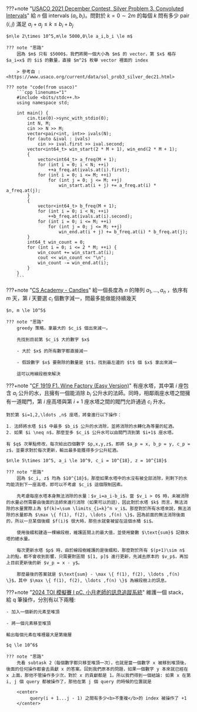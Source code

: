 ???+note "[USACO 2021 December Contest, Silver Problem 3. Convoluted Intervals](https://www.usaco.org/index.php?page=viewproblem2&cpid=1160)"
	給 $n$ 個 intervals $(a_i,b_i)$。問對於 $k=0\sim 2m$ 的每個 $k$ 問有多少 pair $(i,j)$ 滿足 $a_i + a_j \leq k \leq b_i + b_j$
	
	$n\le 2\times 10^5,m\le 5000,0\le a_i,b_i \le m$
	
	??? note "思路"
		因為 $m$ 只有 $5000$，我們將開一個大小為 $m$ 的 vector，第 $x$ 格存 $a_i=x$ 的 $i$ 的數量，直接 $m^2$ 枚舉 vector 裡面的 index
		
		> 參考自 : <https://www.usaco.org/current/data/sol_prob3_silver_dec21.html>
		
	??? note "code(from usaco)"
		```cpp linenums="1"
		#include <bits/stdc++.h>
	    using namespace std;
	
	    int main() {
	        cin.tie(0)->sync_with_stdio(0);
	        int N, M;
	        cin >> N >> M;
	        vector<pair<int, int>> ivals(N);
	        for (auto &ival : ivals)
	            cin >> ival.first >> ival.second;
	        vector<int64_t> win_start(2 * M + 1), win_end(2 * M + 1);
	        {
	            vector<int64_t> a_freq(M + 1);
	            for (int i = 0; i < N; ++i)
	                ++a_freq.at(ivals.at(i).first);
	            for (int i = 0; i <= M; ++i)
	                for (int j = 0; j <= M; ++j)
	                    win_start.at(i + j) += a_freq.at(i) * a_freq.at(j);
	        }
	        {
	            vector<int64_t> b_freq(M + 1);
	            for (int i = 0; i < N; ++i)
	                ++b_freq.at(ivals.at(i).second);
	            for (int i = 0; i <= M; ++i)
	                for (int j = 0; j <= M; ++j)
	                    win_end.at(i + j) += b_freq.at(i) * b_freq.at(j);
	        }
	        int64_t win_count = 0;
	        for (int i = 0; i <= 2 * M; ++i) {
	            win_count += win_start.at(i);
	            cout << win_count << "\n";
	            win_count -= win_end.at(i);
	        }
	    }
		```

???+note "[CS Academy - Candles](https://csacademy.com/contest/archive/task/candles/statement/)"
	給一個長度為 $n$ 的陣列 $a_1, ... ,a_n$ ，依序有 $m$ 天，第 $i$ 天要選 $c_i$ 個數字減一，問最多能做能持續幾天

	$n, m \le 10^5$
	
	??? note "思路"
		greedy 策略，拿最大的 $c_i$ 個出來減一。
	
	    先找到目前第 $c_i$ 大的數字 $x$ 
	
	    - 大於 $x$ 的所有數字都直接減一
	
	    - 假設數字 $x$ 要刪除的數量是 $t$，找到最左邊的 $t$ 個 $x$ 拿出來減一
	
		這可以用線段樹來解決

???+note "[CF 1919 F1. Wine Factory (Easy Version)](https://www.luogu.com.cn/problem/CF1919F1)"
	有座水塔，其中第 $i$ 座包含 $a_i$ 公升的水，且擁有一個能消除 $b_i$ 公升水的法師。同時，相鄰兩座水塔之間擁有一道閥門，第 $i$ 座高塔與第 $i+1$ 座水塔之間的閥門允許通過 $c_i$ 升水。

    對於第 $i=1,2,\ldots ,n$ 座塔，將會進行以下操作：
    
    1. 法師將水塔 $i$ 中最多 $b_i$ 公升的水消除，並將消除的水轉化為等量的紅酒。
    2. 如果 $i \neq n$，那麼至多 $c_i$ 公升水可以由閥門流到第 $i+1$ 座水塔。
    
    有 $q$ 次單點修改，每次給出四個數字 $p,x,y,z$，即將 $a_p = x, b_p = y, c_p = z$，並要求對於每次更新，輸出最多能獲得多少公升紅酒。
    
    $n\le 5\times 10^5, a_i \le 10^9, c_i = 10^{18}, z = 10^{18}$
    
    ??? note "思路"
    	因為 $c_i, z$ 均為 $10^{18}$，那麼如果水塔中的水沒有被全部消除，則剩下的水均能流到下一座高塔，即可以不考慮 $c_i$ 這個限制因素。
    	
    	先考慮每座水塔本身無法消除的水量：$v_i=a_i-b_i$，當 $v_i > 0$ 時，未被消除的水量必然需要由後面的法師來進行消除（如果可以的話），因此對於水塔 $k$ 而言，無法消除的水量實際上為 $f(k)=\sum \limits_{i=k}^n v_i$。那麼對於所有水塔來說，無法消除的水量即為 $\max \{ f(1), f(2), \ldots ,f(n) \}$，因為前面的無法消除後面的，所以一旦某個後綴 $f(i)$ 很大時，那些水就會被留在這個水桶 $i$。
    	
    	使用後綴和建造一棵線段樹，維護區間上的最大值，並使用變數 $\text{sum}$ 記錄水塔的總水量。
    	
    	每次更新水塔 $p$ 時，由於線段樹維護的是後綴和，那麼對於所有 $(p+1)\sim n$ 上的點，都不會收到影響，只需要對區間 $[1, p]$ 進行更新，先減去原本的 $v_p$，再加上目前更新後的新 $v_p = x - y$。
    	
    	那麼最後的答案就是 $\text{sum} - \max \{ f(1), f(2), \ldots ,f(n) \}$，其中 $\max \{ f(1), f(2), \ldots ,f(n) \}$ 為線段樹上的訊息。

???+note "<a href="/wiki/ds/images/2024_TOI_mock1_pC.pdf" target="_blank">2024 TOI 模擬賽 I pC. ⼩⽉⽼師的訊息追蹤系統</a>"
    維護一個 stack，給 q 筆操作，分別有以下兩種:

    - 加入一個新的元素至堆頂

    - 將一個元素移至堆頂

    輸出每個元素在堆裡最大是第幾層
    
    $q \le 10^6$

	??? note "思路"
        先看 subtask 2（每個數字都只移至堆頂一次），也就是當一個數字 x 被移到堆頂後，後面的任何操作都會去貢獻 x 的答案。回到我們原本的問題，如果一個數字 y 本來就已經在 x 上面，那他不管操作多少次，對於 x 的貢獻都是 1。所以我們得到一個結論: 如果 x 在第 i, j 個 query 都被操作了，那他在第 j 個 query 的時候的位置就是

        <center>
             query(i + 1...j - 1) 之間有多少<b>不重複</b>的 index 被操作了 +1 
        </center>

